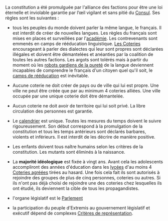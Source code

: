 La constitution a été promulguée par l'alliance des factions pour être une loi éternelle et inviolable garantie par l’œil vigilant et sans pitié du [Consul](Consul). Ses règles sont les suivantes : 

* tous les peuples du monde doivent parler la même langue, le français. Il est interdit de créer de nouvelles langues. Les règles du français sont mises en places et surveillées par l'[académie](L'académie-de-la-pureté-de-la-langue). Les contrevenants sont emmenés en camps de rééducation linguistique. [Les Coteries](Coteries) encourageant à parler des dialectes qui leur sont propres sont déclarées illégales et doivent être démantelées et anéanties par la coalition de toutes les autres factions. Les argots sont tolérés mais à partir du moment où les [robots gardiens de la pureté](L'académie-de-la-pureté-de-la-langue#les-gardiens-de-la-pureté) de la langue deviennent incapables de comprendre le français d'un citoyen quel qu'il soit, le [camps de rééducation](Goulags) est inévitable.

* Aucune coterie ne doit créer de pays ou de ville qui lui est propre. Une ville ne peut être créée que par au minimum 4 coteries alliées. Une ville occupée par une unique coterie doit être démantelée.

* Aucun coterie ne doit avoir de territoire qui lui soit privé. La libre circulation des personnes est garantie.

* Le [calendrier](Calendrier) est unique. Toutes les mesures du temps doivent le suivre rigoureusement. Son début correspond à la promulgation de la constitution et tous les temps antérieurs sont déclarés barbares, violents et inférieurs. Il est interdit de les décrire de manière positive.

* Les enfants doivent tous naître humains selon les critères de la constitution. Les mutants sont éliminés à la naissance.

* La **majorité idéologique** est fixée à vingt ans. Avant cela les adolescents accompliront des années d'éducation dans les [lycées](Lycée) d'au moins 4 [Coteries agréées](Coteries#coterie-agréée) tirées au hasard. Une fois cela fait ils sont autorisés à rejoindre des groupes de plus de cinq personnes, coteries ou autres. Si ils n'ont pas déjà choisi de rejoindre une des coteries chez lesquelles ils ont étudié, ils deviennent la cible de tous les propagandistes.

* l'organe législatif est le [Parlement](Parlement)

* la participation du peuple d'Extremis au gouvernement législatif et exécutif dépend de complexes [Critères de représentation](Critères-de-représentation).